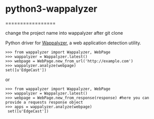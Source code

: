 # python3-wappalyzer
=================

change the project name into wappalyzer after git clone


Python driver for [Wappalyzer][], a web application
detection utility.

    >>> from wappalyzer import Wappalyzer, WebPage
    >>> wappalyzer = Wappalyzer.latest()
    >>> webpage = WebPage.new_from_url('http://example.com')
    >>> wappalyzer.analyze(webpage)
    set([u'EdgeCast'])
or 

    >>> from wappalyzer import Wappalyzer, WebPage
    >>> wappalyzer = Wappalyzer.latest()
    >>> webpage = WebPage.new_from_response(response) #here you can provide a requests response object
    >>> apps = wappalyzer.analyze(webpage) 
     set([u'EdgeCast'])
[Wappalyzer]: http://wappalyzer.com/
